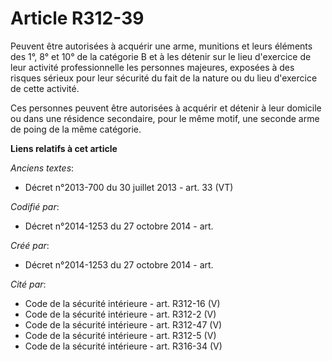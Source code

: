 # Article R312-39

Peuvent être autorisées à acquérir une arme, munitions et leurs éléments des 1°, 8° et 10° de la catégorie B et à les détenir
sur le lieu d'exercice de leur activité professionnelle les personnes majeures, exposées à des risques sérieux pour leur
sécurité du fait de la nature ou du lieu d'exercice de cette activité.

Ces personnes peuvent être autorisées à acquérir et détenir à leur domicile ou dans une résidence secondaire, pour le même
motif, une seconde arme de poing de la même catégorie.

**Liens relatifs à cet article**

_Anciens textes_:

  - Décret n°2013-700 du 30 juillet 2013 - art. 33 (VT)

_Codifié par_:

  - Décret n°2014-1253 du 27 octobre 2014 - art.

_Créé par_:

  - Décret n°2014-1253 du 27 octobre 2014 - art.

_Cité par_:

  - Code de la sécurité intérieure - art. R312-16 (V)
  - Code de la sécurité intérieure - art. R312-2 (V)
  - Code de la sécurité intérieure - art. R312-47 (V)
  - Code de la sécurité intérieure - art. R312-5 (V)
  - Code de la sécurité intérieure - art. R316-34 (V)
